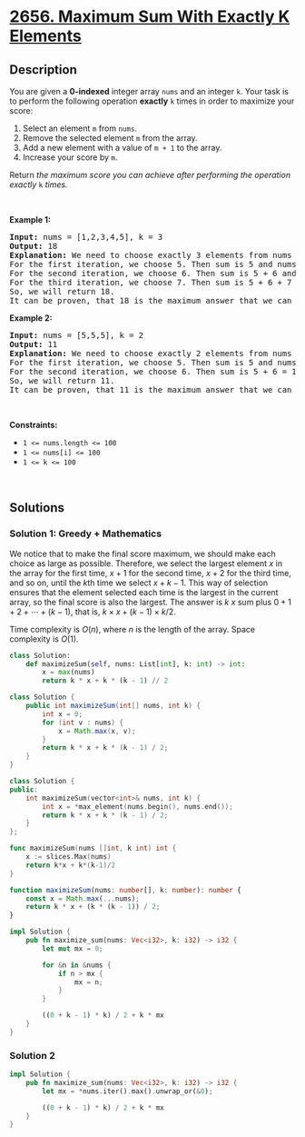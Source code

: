 # [2656. Maximum Sum With Exactly K Elements](https://leetcode.com/problems/maximum-sum-with-exactly-k-elements)


## Description

<p>You are given a <strong>0-indexed</strong> integer array <code>nums</code> and an integer <code>k</code>. Your task is to perform the following operation <strong>exactly</strong> <code>k</code> times in order to maximize your score:</p>

<ol>
	<li>Select an element <code>m</code> from <code>nums</code>.</li>
	<li>Remove the selected element <code>m</code> from the array.</li>
	<li>Add a new element with a value of <code>m + 1</code> to the array.</li>
	<li>Increase your score by <code>m</code>.</li>
</ol>

<p>Return <em>the maximum score you can achieve after performing the operation exactly</em> <code>k</code> <em>times.</em></p>

<p>&nbsp;</p>
<p><strong class="example">Example 1:</strong></p>

<pre>
<strong>Input:</strong> nums = [1,2,3,4,5], k = 3
<strong>Output:</strong> 18
<strong>Explanation:</strong> We need to choose exactly 3 elements from nums to maximize the sum.
For the first iteration, we choose 5. Then sum is 5 and nums = [1,2,3,4,6]
For the second iteration, we choose 6. Then sum is 5 + 6 and nums = [1,2,3,4,7]
For the third iteration, we choose 7. Then sum is 5 + 6 + 7 = 18 and nums = [1,2,3,4,8]
So, we will return 18.
It can be proven, that 18 is the maximum answer that we can achieve.
</pre>

<p><strong class="example">Example 2:</strong></p>

<pre>
<strong>Input:</strong> nums = [5,5,5], k = 2
<strong>Output:</strong> 11
<strong>Explanation:</strong> We need to choose exactly 2 elements from nums to maximize the sum.
For the first iteration, we choose 5. Then sum is 5 and nums = [5,5,6]
For the second iteration, we choose 6. Then sum is 5 + 6 = 11 and nums = [5,5,7]
So, we will return 11.
It can be proven, that 11 is the maximum answer that we can achieve.
</pre>

<p>&nbsp;</p>
<p><strong>Constraints:</strong></p>

<ul>
	<li><code>1 &lt;= nums.length &lt;= 100</code></li>
	<li><code>1 &lt;= nums[i] &lt;= 100</code></li>
	<li><code>1 &lt;= k &lt;= 100</code></li>
</ul>

<p>&nbsp;</p>
<style type="text/css">.spoilerbutton {display:block; border:dashed; padding: 0px 0px; margin:10px 0px; font-size:150%; font-weight: bold; color:#000000; background-color:cyan; outline:0; 
}
.spoiler {overflow:hidden;}
.spoiler > div {-webkit-transition: all 0s ease;-moz-transition: margin 0s ease;-o-transition: all 0s ease;transition: margin 0s ease;}
.spoilerbutton[value="Show Message"] + .spoiler > div {margin-top:-500%;}
.spoilerbutton[value="Hide Message"] + .spoiler {padding:5px;}
</style>

## Solutions

### Solution 1: Greedy + Mathematics

We notice that to make the final score maximum, we should make each choice as large as possible. Therefore, we select the largest element $x$ in the array for the first time, $x+1$ for the second time, $x+2$ for the third time, and so on, until the $k$th time we select $x+k-1$. This way of selection ensures that the element selected each time is the largest in the current array, so the final score is also the largest. The answer is $k$ $x$ sum plus $0+1+2+\cdots+(k-1)$, that is, $k \times x + (k - 1) \times k / 2$.

Time complexity is $O(n)$, where $n$ is the length of the array. Space complexity is $O(1)$.

<!-- tabs:start -->

```python
class Solution:
    def maximizeSum(self, nums: List[int], k: int) -> int:
        x = max(nums)
        return k * x + k * (k - 1) // 2
```

```java
class Solution {
    public int maximizeSum(int[] nums, int k) {
        int x = 0;
        for (int v : nums) {
            x = Math.max(x, v);
        }
        return k * x + k * (k - 1) / 2;
    }
}
```

```cpp
class Solution {
public:
    int maximizeSum(vector<int>& nums, int k) {
        int x = *max_element(nums.begin(), nums.end());
        return k * x + k * (k - 1) / 2;
    }
};
```

```go
func maximizeSum(nums []int, k int) int {
	x := slices.Max(nums)
	return k*x + k*(k-1)/2
}
```

```ts
function maximizeSum(nums: number[], k: number): number {
    const x = Math.max(...nums);
    return k * x + (k * (k - 1)) / 2;
}
```

```rust
impl Solution {
    pub fn maximize_sum(nums: Vec<i32>, k: i32) -> i32 {
        let mut mx = 0;

        for &n in &nums {
            if n > mx {
                mx = n;
            }
        }

        ((0 + k - 1) * k) / 2 + k * mx
    }
}
```

<!-- tabs:end -->

### Solution 2

<!-- tabs:start -->

```rust
impl Solution {
    pub fn maximize_sum(nums: Vec<i32>, k: i32) -> i32 {
        let mx = *nums.iter().max().unwrap_or(&0);

        ((0 + k - 1) * k) / 2 + k * mx
    }
}
```

<!-- tabs:end -->

<!-- end -->
